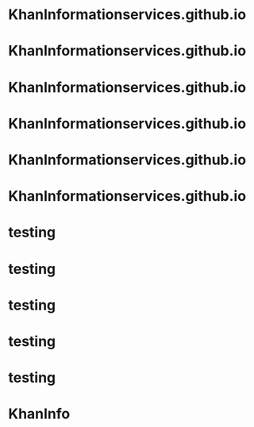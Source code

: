 # KhanInformationservices.github.io
# KhanInformationservices.github.io
# KhanInformationservices.github.io
# KhanInformationservices.github.io
# KhanInformationservices.github.io
# KhanInformationservices.github.io
# testing
# testing
# testing
# testing
# testing
# KhanInfo
